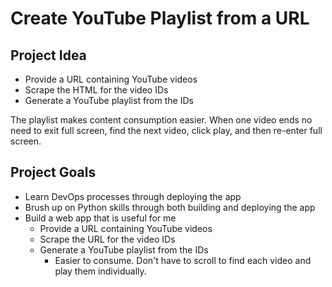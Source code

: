 # Create YouTube Playlist from a URL 


## Project Idea
* Provide a URL containing YouTube videos
* Scrape the HTML for the video IDs
* Generate a YouTube playlist from the IDs

The playlist makes content consumption easier. When one video ends no need to exit full screen, find the next video, click play, and then re-enter full  screen.

		
## Project Goals
* Learn DevOps processes through deploying the app
* Brush up on Python skills through both building and deploying the app
* Build a web app that is useful for me
	* Provide a URL containing YouTube videos
	* Scrape the URL for the video IDs
	* Generate a YouTube playlist from the IDs
		* Easier to consume. Don't have to scroll to find each video and play them individually.